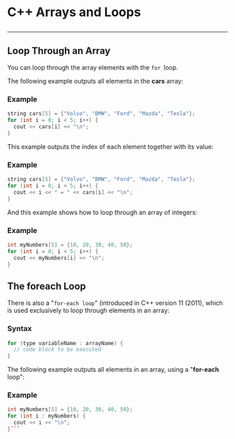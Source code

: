 # C++ Arrays and Loops <hr>

## Loop Through an Array
You can loop through the array elements with the `for `loop.

The following example outputs all elements in the **cars** array:

### Example
```c++
string cars[5] = {"Volvo", "BMW", "Ford", "Mazda", "Tesla"};
for (int i = 0; i < 5; i++) {
  cout << cars[i] << "\n";
}
```
This example outputs the index of each element together with its value:

### Example
```c++
string cars[5] = {"Volvo", "BMW", "Ford", "Mazda", "Tesla"};
for (int i = 0; i < 5; i++) {
  cout << i << " = " << cars[i] << "\n";
}
```
And this example shows how to loop through an array of integers:

### Example
```c++
int myNumbers[5] = {10, 20, 30, 40, 50};
for (int i = 0; i < 5; i++) {
  cout << myNumbers[i] << "\n";
}
```
## The foreach Loop
There is also a "`for-each loop`" (introduced in C++ version 11 (2011), which is used exclusively to loop through elements in an array:

### Syntax
```c++
for (type variableName : arrayName) {
  // code block to be executed
}
```
The following example outputs all elements in an array, using a "**for-each** loop":

### Example
```c++
int myNumbers[5] = {10, 20, 30, 40, 50};
for (int i : myNumbers) {
  cout << i << "\n";
}```